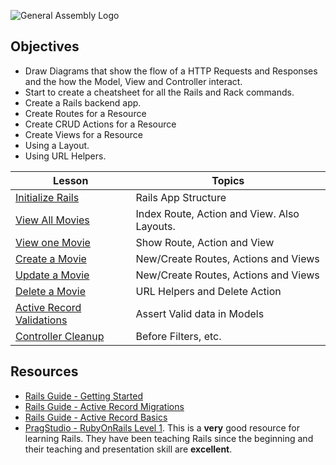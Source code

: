 ![General Assembly Logo](http://i.imgur.com/ke8USTq.png)

## Objectives
* Draw Diagrams that show the flow of a HTTP Requests and Responses and the how the Model, View and Controller interact.
* Start to create a cheatsheet for all the Rails and Rack commands. 
* Create a Rails backend app.
* Create Routes for a Resource
* Create CRUD Actions for a Resource
* Create Views for a Resource
* Using a Layout.
* Using URL Helpers.

Lesson        | Topics
------------- | -------------
[Initialize Rails](./InitRails.md) | Rails App Structure
[View All Movies](./ControllerIndex.md) | Index Route, Action and View. Also Layouts.
[View one Movie](./ControllerShow.md) | Show Route, Action and View
[Create a Movie](./ControllerCreate.md) | New/Create Routes, Actions and Views
[Update a Movie](./ControllerUpdate.md) | New/Create Routes, Actions and Views
[Delete a Movie](./ControllerDelete.md) | URL Helpers and Delete Action
[Active Record Validations](./ActiveRecordValidations.md) | Assert Valid data in Models 
[Controller Cleanup](./ControllerMisc.md) | Before Filters, etc.


## Resources

* [Rails Guide - Getting Started](http://guides.rubyonrails.org/getting_started.html)
* [Rails Guide - Active Record Migrations](http://guides.rubyonrails.org/active_record_migrations.html)
* [Rails Guide - Active Record Basics](http://guides.rubyonrails.org/active_record_basics.html)
* [PragStudio - RubyOnRails Level 1](https://pragmaticstudio.com/rails). This is a **very** good resource for learning Rails. They have been teaching Rails since the beginning and their teaching and presentation skill are **excellent**.




